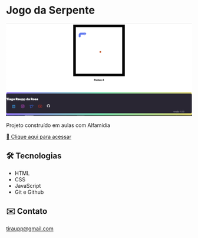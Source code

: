 # Jogo da Serpente

![preview](./github/preview.png)

Projeto construído em aulas com Alfamídia

[🔗 Clique aqui para acessar](https://tiraupp.github.io/Game-Snake/)

## 🛠 Tecnologias

- HTML
- CSS
- JavaScript
- Git e Github

## ✉️ Contato

tiraupp@gmail.com
